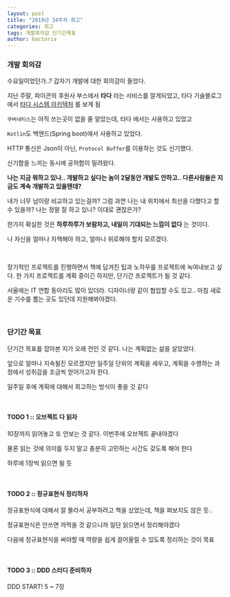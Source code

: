 ```yaml
---
layout: post
title: "2019년 34주차 회고"
categories: 회고
tags: 개발회의감 단기간목표
author: bactoria
---
```


### 개발 회의감

수요일이었던가..? 갑자기 개발에 대한 회의감이 들었다.

지난 주말, 파이콘의 후원사 부스에서 **타다** 라는 서비스를 알게되었고, 타다 기술블로그에서 [타다 시스템 아키텍처](http://engineering.vcnc.co.kr/2019/01/tada-system-architecture/) 를 보게 됨

`쿠버네티스`는 아직 쓰는곳이 없을 줄 알았는데, 타다 에서는 사용하고 있었고

`Kotlin`도 백엔드(Spring boot)에서 사용하고 있었다. 

HTTP 통신은 Json이 아닌, `Protocol Buffer`를 이용하는 것도 신기했다.

신기함을 느끼는 동시에 공허함이 밀려왔다.

**나는 지금 뭐하고 있나.. 개발하고 싶다는 놈이 2달동안 개발도 안하고.. 다른사람들은 지금도 계속 개발하고 있을텐데?**

내가 너무 남이랑 비교하고 있는걸까? 그럼 과연 나는 내 위치에서 최선을 다했다고 할 수 있을까? 나는 정말 잘 하고 있나? 이대로 괜찮은가? 

한가지 확실한 것은 **하루하루가 보람차고, 내일이 기대되는 느낌이 없다** 는 것이다.

나 자신을 얼마나 자책해야 하고, 얼마나 위로해야 할지 모르겠다.

&nbsp;

장기적인 프로젝트를 진행하면서 책에 담겨진 팁과 노하우를 프로젝트에 녹여내보고 싶다. 한 가지 프로젝트를 계획 중이긴 하지만, 단기간 프로젝트가 될 것 같다.

서울에는 IT 연합 동아리도 많이 있더라. 디자이너랑 같이 협업할 수도 있고.. 마침 새로운 기수를 뽑는 곳도 있던데 지원해봐야겠다.

&nbsp;
&nbsp;

### 단기간 목표

단기간 목표를 잡아본 지가 오래 전인 것 같다. 나는 계획없는 삶을 살았었다. 

앞으로 얼마나 지속될진 모르겠지만 일주일 단위의 계획을 세우고, 계획을 수행하는 과정에서 성취감을 조금씩 얻어가고자 한다.

일주일 후에 계획에 대해서 회고하는 방식이 좋을 것 같다

&nbsp;

#### TODO 1 :: 오브젝트 다 읽자

10장까지 읽어놓고 또 안보는 것 같다. 이번주에 오브젝트 끝내야겠다

물론 읽는 것에 의미를 두지 말고 충분히 고민하는 시간도 갖도록 해야 한다

하루에 1장씩 읽으면 될 듯

&nbsp;

#### TODO 2 :: 정규표현식 정리하자

정규표현식에 대해서 잘 몰라서 공부하려고 책을 샀었는데, 책을 펴보지도 않은 듯..

정규표현식은 안쓰면 까먹을 것 같으니까 일단 읽으면서 정리해야겠다

다음에 정규표현식을 써야할 때 역량을 쉽게 끌어올릴 수 있도록 정리하는 것이 목표

&nbsp;

#### TODO 3 :: DDD 스터디 준비하자

DDD START! 5 ~ 7장